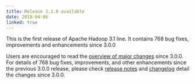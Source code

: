 ```yaml
---
title: Release 3.1.0 available
date: 2018-04-06
linked: true
---
```

<!---
  Licensed under the Apache License, Version 2.0 (the "License");
  you may not use this file except in compliance with the License.
  You may obtain a copy of the License at

   http://www.apache.org/licenses/LICENSE-2.0

  Unless required by applicable law or agreed to in writing, software
  distributed under the License is distributed on an "AS IS" BASIS,
  WITHOUT WARRANTIES OR CONDITIONS OF ANY KIND, either express or implied.
  See the License for the specific language governing permissions and
  limitations under the License. See accompanying LICENSE file.
-->

This is the first release of Apache Hadoop 3.1 line. It contains 768 bug
fixes, improvements and enhancements since 3.0.0

Users are encouraged to read the [overview of major
changes](http://hadoop.apache.org/docs/r3.1.0/index.html) since 3.0.0.
For details of 768 bug fixes, improvements, and other enhancements since
the previous 3.0.0 release, please check [release
notes](http://hadoop.apache.org/docs/r3.1.0/hadoop-project-dist/hadoop-common/release/3.1.0/RELEASENOTES.3.1.0.html)
and
[changelog](http://hadoop.apache.org/docs/r3.1.0/hadoop-project-dist/hadoop-common/release/3.1.0/CHANGES.3.1.0.html)
detail the changes since 3.0.0.


